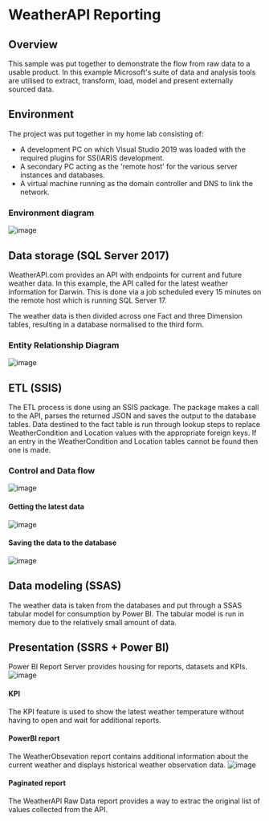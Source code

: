 # WeatherAPI Reporting

## Overview
This sample was put together to demonstrate the flow from raw data to a usable product. In this example Microsoft's suite of data and analysis tools are utilised to extract, transform, load, model and present externally sourced data.

## Environment
The project was put together in my home lab consisting of:

 - A development PC on which Visual Studio 2019 was loaded with the required plugins for SS(IAR)S development.
 - A secondary PC acting as the 'remote host' for the various server instances and databases.
 - A virtual machine running as the domain controller and DNS to link the network.

### Environment diagram
![image](https://user-images.githubusercontent.com/101239122/224204403-f4a553bb-9ccc-43f3-b1a2-b42b9a6bf80c.png)

## Data storage (SQL Server 2017)
WeatherAPI.com provides an API with endpoints for current and future weather data. In this example, the API called for the latest weather information for Darwin. This is done via a job scheduled every 15 minutes on the remote host which is running SQL Server 17.

The weather data is then divided across one Fact and three Dimension tables, resulting in a database normalised to the third form. 

### Entity Relationship Diagram
![image](https://user-images.githubusercontent.com/101239122/224204099-d4e05c5f-89f6-41b6-92ff-871c6e0efeeb.png)

## ETL (SSIS)
The ETL process is done using an SSIS package. The package makes a call to the API, parses the returned JSON and saves the output to the database tables. Data destined to the fact table is run through lookup steps to replace WeatherCondition and Location values with the appropriate foreign keys. If an entry in the WeatherCondition and Location tables cannot be found then one is made.

### Control and Data flow
![image](https://user-images.githubusercontent.com/101239122/224196503-69d28711-65bd-4d5b-af5f-6ed0533e396a.png)

#### Getting the latest data
![image](https://user-images.githubusercontent.com/101239122/224196565-81fdee81-2012-48a4-b768-02d6cc08dcf3.png)

#### Saving the data to the database
![image](https://user-images.githubusercontent.com/101239122/224196794-e3d49a31-c09e-4dd8-848c-cbdfc5299af1.png)

## Data modeling (SSAS)
The weather data is taken from the databases and put through a SSAS tabular model for consumption by Power BI. The tabular model is run in memory due to the relatively small amount of data. 

## Presentation (SSRS + Power BI)
Power BI Report Server provides housing for reports, datasets and KPIs.
![image](https://user-images.githubusercontent.com/101239122/224196414-3d30d98b-45bb-4ee6-86b5-b8a0d3183133.png)

#### KPI
The KPI feature is used to show the latest weather temperature without having to open and wait for additional reports.

#### PowerBI report
The WeatherObsevation report contains additional information about the current weather and displays historical weather observation data.
![image](https://user-images.githubusercontent.com/101239122/224196635-2fe941e2-50b2-4d1b-bdc4-ab3ec64c5ba8.png)

#### Paginated report
The WeatherAPI Raw Data report provides a way to extrac the original list of values collected from the API.
